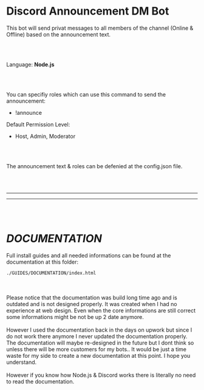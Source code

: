 # Discord Announcement DM Bot
This bot will send privat messages to all members of the channel (Online & Offline) based on the announcement text.
 

<br />
<br />


Language: **Node.js**

<br />
<br />

You can specifiy roles which can use this command to send the announcement:
- !announce

Default Permission Level:
- Host, Admin, Moderator

<br />
<br />

The announcement text & roles can be defenied at the config.json file.


<br />
<br />

 _____________________________________________________
 _____________________________________________________


<br />
<br />

# *DOCUMENTATION*
Full install guides and all needed informations can be found at the documentation at this folder:
```bash
./GUIDES/DOCUMENTATION/index.html
```

<br />
<br />
Please notice that the documentation was build long time ago and is outdated and is not designed properly. It was created when I had no experience at web design. Even when the core informations are still correct some informations might be not be up 2 date anymore.
<br />
<br />
However I used the documentation back in the days on upwork but since I do not work there anymore I never updated the documentation properly. The documentation will maybe re-designed in the future but I dont think so unless there will be more customers for my bots.. It would be just a time waste for my side to create a new documentation at this point. I hope you understand.
<br />
<br />
However if you know how Node.js & Discord works there is literally no need to read the documentation.

<br />
<br />
